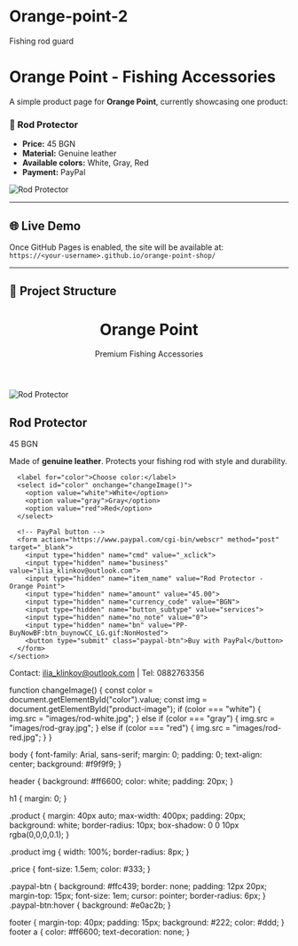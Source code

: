 # Orange-point-2
Fishing rod guard
# Orange Point - Fishing Accessories

A simple product page for **Orange Point**, currently showcasing one product:

### 🎣 Rod Protector
- **Price:** 45 BGN  
- **Material:** Genuine leather  
- **Available colors:** White, Gray, Red  
- **Payment:** PayPal  

![Rod Protector](images/rod-white.jpg)

---

## 🌐 Live Demo
Once GitHub Pages is enabled, the site will be available at:  
`https://<your-username>.github.io/orange-point-shop/`

---

## 📂 Project Structure
<!DOCTYPE html>
<html lang="en">
<head>
  <meta charset="UTF-8">
  <meta name="viewport" content="width=device-width, initial-scale=1.0">
  <title>Orange Point</title>
  <link rel="stylesheet" href="style.css">
</head>
<body>
  <header>
    <h1>Orange Point</h1>
    <p>Premium Fishing Accessories</p>
  </header>

  <main>
    <section class="product">
      <img id="product-image" src="images/rod-white.jpg" alt="Rod Protector">
      <h2>Rod Protector</h2>
      <p class="price">45 BGN</p>
      <p class="desc">Made of <b>genuine leather</b>. Protects your fishing rod with style and durability.</p>

      <label for="color">Choose color:</label>
      <select id="color" onchange="changeImage()">
        <option value="white">White</option>
        <option value="gray">Gray</option>
        <option value="red">Red</option>
      </select>

      <!-- PayPal button -->
      <form action="https://www.paypal.com/cgi-bin/webscr" method="post" target="_blank">
        <input type="hidden" name="cmd" value="_xclick">
        <input type="hidden" name="business" value="ilia_klinkov@outlook.com">
        <input type="hidden" name="item_name" value="Rod Protector - Orange Point">
        <input type="hidden" name="amount" value="45.00">
        <input type="hidden" name="currency_code" value="BGN">
        <input type="hidden" name="button_subtype" value="services">
        <input type="hidden" name="no_note" value="0">
        <input type="hidden" name="bn" value="PP-BuyNowBF:btn_buynowCC_LG.gif:NonHosted">
        <button type="submit" class="paypal-btn">Buy with PayPal</button>
      </form>
    </section>
  </main>

  <footer>
    <p>Contact: <a href="mailto:ilia_klinkov@outlook.com">ilia_klinkov@outlook.com</a> | Tel: 0882763356</p>
  </footer>

  <script src="script.js"></script>
</body>
</html>

function changeImage() {
  const color = document.getElementById("color").value;
  const img = document.getElementById("product-image");
  if (color === "white") {
    img.src = "images/rod-white.jpg";
  } else if (color === "gray") {
    img.src = "images/rod-gray.jpg";
  } else if (color === "red") {
    img.src = "images/rod-red.jpg";
  }
}

body {
  font-family: Arial, sans-serif;
  margin: 0;
  padding: 0;
  text-align: center;
  background: #f9f9f9;
}

header {
  background: #ff6600;
  color: white;
  padding: 20px;
}

h1 {
  margin: 0;
}

.product {
  margin: 40px auto;
  max-width: 400px;
  padding: 20px;
  background: white;
  border-radius: 10px;
  box-shadow: 0 0 10px rgba(0,0,0,0.1);
}

.product img {
  width: 100%;
  border-radius: 8px;
}

.price {
  font-size: 1.5em;
  color: #333;
}

.paypal-btn {
  background: #ffc439;
  border: none;
  padding: 12px 20px;
  margin-top: 15px;
  font-size: 1em;
  cursor: pointer;
  border-radius: 6px;
}
.paypal-btn:hover {
  background: #e0ac2b;
}

footer {
  margin-top: 40px;
  padding: 15px;
  background: #222;
  color: #ddd;
}
footer a {
  color: #ff6600;
  text-decoration: none;
}

